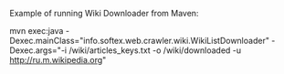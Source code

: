 
Example of running Wiki Downloader from Maven:

mvn exec:java -Dexec.mainClass="info.softex.web.crawler.wiki.WikiListDownloader" -Dexec.args="-i /wiki/articles_keys.txt -o /wiki/downloaded -u http://ru.m.wikipedia.org"